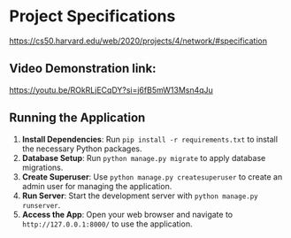 # Project Specifications 
https://cs50.harvard.edu/web/2020/projects/4/network/#specification

## Video Demonstration link: 
https://youtu.be/ROkRLjECqDY?si=j6fB5mW13Msn4qJu

## Running the Application

1. **Install Dependencies**: Run `pip install -r requirements.txt` to install the necessary Python packages.
2. **Database Setup**: Run `python manage.py migrate` to apply database migrations.
3. **Create Superuser**: Use `python manage.py createsuperuser` to create an admin user for managing the application.
4. **Run Server**: Start the development server with `python manage.py runserver`.
5. **Access the App**: Open your web browser and navigate to `http://127.0.0.1:8000/` to use the application.
